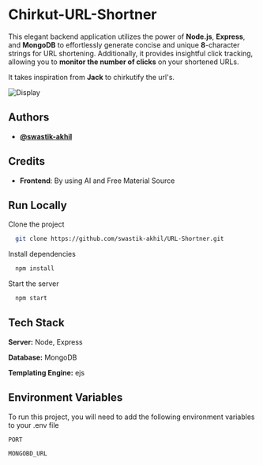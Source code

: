 
# Chirkut-URL-Shortner

This elegant backend application utilizes the power of **Node.js**, **Express**, and **MongoDB** to effortlessly generate concise and unique **8**-character strings for URL shortening. Additionally, it provides insightful click tracking, allowing you to **monitor the number of clicks** on your shortened URLs.

It takes inspiration from **Jack** to chirkutify the url's.

![Display](https://github.com/swastik-akhil/URL-Shortner/assets/126651810/0239646b-0b67-4e89-ac32-3794f7bd6562)


## Authors

- [**@swastik-akhil**](https://www.github.com/swastik-akhil) 

## Credits

- **Frontend**: By using AI and Free Material Source

## Run Locally

Clone the project

```bash
  git clone https://github.com/swastik-akhil/URL-Shortner.git
```


Install dependencies

```bash
  npm install
```

Start the server

```bash
  npm start
```


## Tech Stack

**Server:** Node, Express

**Database:** MongoDB

**Templating Engine:** ejs


## Environment Variables

To run this project, you will need to add the following environment variables to your .env file

`PORT`

`MONGOBD_URL`

